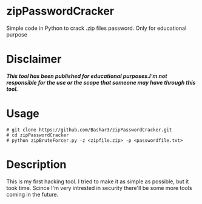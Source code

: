 # zipPasswordCracker
Simple code in Python to crack .zip files password. Only for educational purpose


# Disclaimer 
***This tool has been published for educational purposes.I'm not responsible for the use or the scope that someone may have through this tool.***

# Usage 
```
# git clone https://github.com/Bashar3/zipPasswordCracker.git
# cd zipPasswordCracker
# python zipBruteForcer.py -z <zipfile.zip> -p <passwordfile.txt>
```

# Description 
This is my first hacking tool. I tried to make it as simple as possible, but it took time. 
Scince I'm very intrested in security there'll be some more tools coming in the future.

